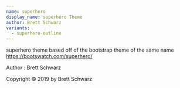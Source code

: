 ```yaml
---
name: superhero
display_name: superhero Theme
author: Brett Schwarz
variants:
  - superhero-outline
---
```

superhero theme based off of the bootstrap theme of the same name https://bootswatch.com/superhero/

Author
: Brett Schwarz

Copyright © 2019 by Brett Schwarz
